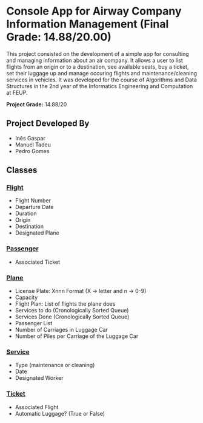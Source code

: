 # Console App for Airway Company Information Management (Final Grade: 14.88/20.00)

This project consisted on the development of a simple app for consulting and managing information about an air company. It allows a user to list flights from an origin or to a destination, see available seats, buy a ticket, set their luggage up and manage occuring flights and maintenance/cleaning services in vehicles. It was developed for the course of Algorithms and Data Structures in the 2nd year of the Informatics Engineering and Computation at FEUP.

**Project Grade:** 14.88/20

## Project Developed By
- Inês Gaspar
- Manuel Tadeu
- Pedro Gomes

## Classes
### [Flight](Flight.cpp)
- Flight Number
- Departure Date
- Duration
- Origin
- Destination
- Designated Plane
### [Passenger](Passenger.cpp)
- Associated Ticket
### [Plane](Plane.cpp)
- License Plate: Xnnn Format (X -> letter and n -> 0-9)
- Capacity
- Flight Plan: List of flights the plane does
- Services to do (Cronologically Sorted Queue)
- Services Done (Cronologically Sorted Queue)
- Passenger List
- Number of Carriages in Luggage Car
- Number of Piles per Carriage of the Luggage Car
### [Service](Service.cpp)
- Type (maintenance or cleaning)
- Date
- Designated Worker
### [Ticket](Ticket.cpp)
- Associated Flight
- Automatic Luggage? (True or False)

